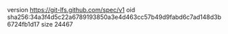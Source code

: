 version https://git-lfs.github.com/spec/v1
oid sha256:34a3f4d5c22a6789193850a3e4d463cc57b49d9fabd6c7ad148d3b6724fb1d17
size 24467
